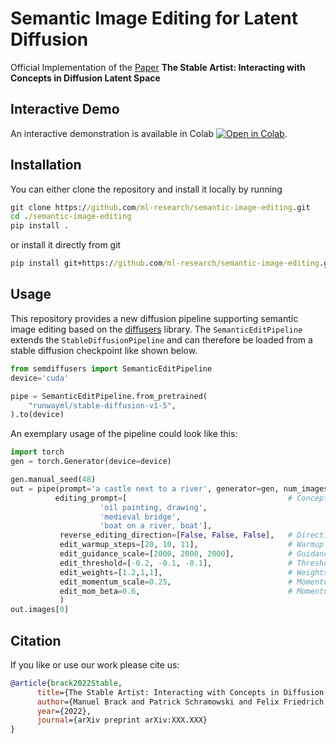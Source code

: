 # Semantic Image Editing for Latent Diffusion

Official Implementation of the [Paper](http://arxiv.org/) **The Stable Artist: Interacting with Concepts in Diffusion Latent Space**

## Interactive Demo
An interactive demonstration is available in Colab [![Open in Colab](https://colab.research.google.com/assets/colab-badge.svg)]([https://colab.research.google.com/github/ml-research/semantic-image-editing/blob/main/examples/TheStableArtist.ipynb](https://colab.research.google.com/github/ml-research/semantic-image-editing/blob/main/examples/TheStableArtist.ipynb)).

## Installation
You can either clone the repository and install it locally by running

```cmd
git clone https://github.com/ml-research/semantic-image-editing.git
cd ./semantic-image-editing
pip install .
```
or install it directly from git
```cmd
pip install git+https://github.com/ml-research/semantic-image-editing.git
```

## Usage
This repository provides a new diffusion pipeline supporting semantic image editing based on the [diffusers](https://github.com/huggingface/diffusers) library.
The ```SemanticEditPipeline``` extends the ```StableDiffusionPipeline``` and can therefore be loaded from a stable diffusion checkpoint like shown below.


```python
from semdiffusers import SemanticEditPipeline
device='cuda'

pipe = SemanticEditPipeline.from_pretrained(
    "runwayml/stable-diffusion-v1-5",
).to(device)
```

An exemplary usage of the pipeline could look like this:
```python
import torch
gen = torch.Generator(device=device)

gen.manual_seed(48)
out = pipe(prompt='a castle next to a river', generator=gen, num_images_per_prompt=1, guidance_scale=7, 
          editing_prompt=[                                    # Concepts to apply
                    'oil painting, drawing', 
                    'medieval bridge',
                    'boat on a river, boat'],
           reverse_editing_direction=[False, False, False],   # Direction of guidance
           edit_warmup_steps=[20, 10, 11],                    # Warmup period for each concept
           edit_guidance_scale=[2000, 2000, 2000],            # Guidance scale for each concept
           edit_threshold=[-0.2, -0.1, -0.1],                 # Threshold for each concept. Note that positive guidance needs negative thresholds and vice versa
           edit_weights=[1.2,1,1],                            # Weights of the individual concepts against each other
           edit_momentum_scale=0.25,                          # Momentum scale that will be added to the latent guidance
           edit_mom_beta=0.6,                                 # Momentum beta
           )
out.images[0]

```

## Citation
If you like or use our work please cite us:
```bibtex
@article{brack2022Stable,
      title={The Stable Artist: Interacting with Concepts in Diffusion Latent Space}, 
      author={Manuel Brack and Patrick Schramowski and Felix Friedrich and Kristian Kersting},
      year={2022},
      journal={arXiv preprint arXiv:XXX.XXX}
}
```

